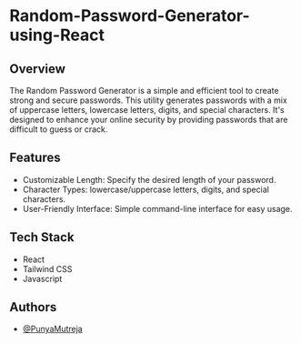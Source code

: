 
# Random-Password-Generator-using-React




## Overview

The Random Password Generator is a simple and efficient tool to create strong and secure passwords. This utility generates passwords with a mix of uppercase letters, lowercase letters, digits, and special characters. It's designed to enhance your online security by providing passwords that are difficult to guess or crack.
## Features

- Customizable Length: Specify the desired length of your password.
- Character Types: lowercase/uppercase letters, digits, and special characters.
- User-Friendly Interface: Simple command-line interface for easy usage.


## Tech Stack

 - React
 - Tailwind CSS
 - Javascript




## Authors

- [@PunyaMutreja](https://www.github.com/PunyaMutreja)

